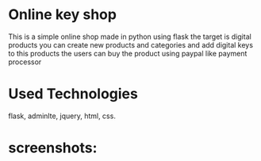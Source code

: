 # Online key shop
This is a simple online shop made in python using flask the target is digital 
products you can create new products and categories and add digital keys to this products 
the users can buy the product using paypal like payment processor

# Used Technologies
flask, adminlte, jquery, html, css.

# screenshots: 